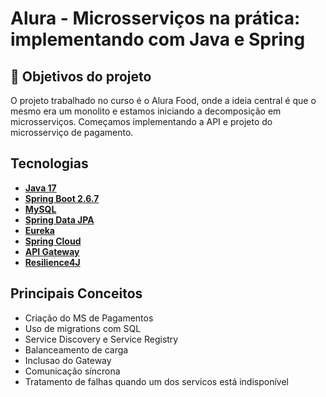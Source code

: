 # Alura - Microsserviços na prática: implementando com Java e Spring


## 🔨 Objetivos do projeto
O projeto trabalhado no curso é o Alura Food, onde a ideia central é que o mesmo era um monolito e estamos iniciando a decomposição em microsserviços. Começamos implementando a API e projeto do microsserviço de pagamento.


## Tecnologias
- **[Java 17](https://www.oracle.com/java/technologies/javase/jdk17-archive-downloads.html)**
- **[Spring Boot 2.6.7](https://spring.io/projects/spring-boot)**
- **[MySQL](https://www.mysql.com/)**
- **[Spring Data JPA](https://spring.io/projects/spring-data-jpa)**
- **[Eureka](https://spring.io/projects/spring-cloud-netflix)**
- **[Spring Cloud](https://spring.io/projects/spring-cloud)**
- **[API Gateway](https://spring.io/projects/spring-cloud-gateway)**
- **[Resilience4J](https://resilience4j.readme.io/docs/getting-started-3)**


## Principais Conceitos

- Criação do MS de Pagamentos
- Uso de migrations com SQL
- Service Discovery e Service Registry
- Balanceamento de carga
- Inclusao do Gateway
- Comunicação síncrona
- Tratamento de falhas quando um dos servicos está indisponível
